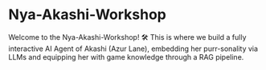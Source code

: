 # Nya-Akashi-Workshop
Welcome to the Nya-Akashi-Workshop! 🛠️ This is where we build a fully interactive AI Agent of Akashi (Azur Lane), embedding her purr-sonality via LLMs and equipping her with game knowledge through a RAG pipeline.
